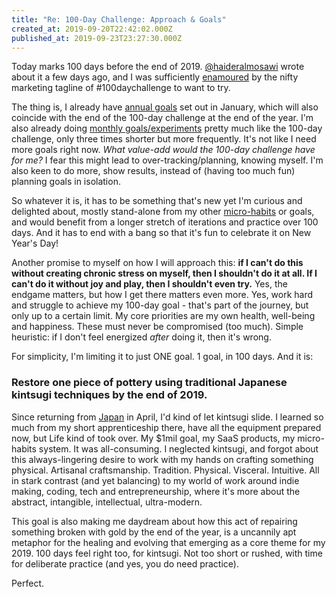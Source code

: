 ```yaml
---
title: "Re: 100-Day Challenge: Approach & Goals"
created_at: 2019-09-20T22:42:02.000Z
published_at: 2019-09-23T23:27:30.000Z
---
```

Today marks 100 days before the end of 2019. [@haideralmosawi](https://200wordsaday.com/words/100-day-challenge-approach-goals-275285d84aaffd8a92) wrote about it a few days ago, and I was sufficiently [enamoured](https://200wordsaday.com/words/re-the-100-day-challenge-274765d838cf1235f6) by the nifty marketing tagline of #100daychallenge to want to try.

  

The thing is, I already have [annual goals](https://200wordsaday.com/words/2019-bucket-list-in-8-forms-of-capital-15135c2b037ee378a) set out in January, which will also coincide with the end of the 100-day challenge at the end of the year. I'm also already doing [monthly goals/experiments](https://200wordsaday.com/words/singular-september-263275d6d1e4da5cd5) pretty much like the 100-day challenge, only three times shorter but more frequently. It's not like I need more goals right now. _What value-add would the 100-day challenge have for me?_ I fear this might lead to over-tracking/planning, knowing myself. I'm also keen to do more, show results, instead of (having too much fun) planning goals in isolation.  

  

So whatever it is, it has to be something that's new yet I'm curious and delighted about, mostly stand-alone from my other [micro-habits](https://200wordsaday.com/words/my-daily-micro-habits-program-263985d6e7102e4b35) or goals, and would benefit from a longer stretch of iterations and practice over 100 days. And it has to end with a bang so that it's fun to celebrate it on New Year's Day!

  

Another promise to myself on how I will approach this: **if I can't do this without creating chronic stress on myself, then I shouldn't do it at all. If I can't do it without joy and play, then I shouldn't even try.** Yes, the endgame matters, but how I get there matters even more. Yes, work hard and struggle to achieve my 100-day goal - that's part of the journey, but only up to a certain limit. My core priorities are my own health, well-being and happiness. These must never be compromised (too much). Simple heuristic: if I don't feel energized _after_ doing it, then it's wrong.  

  

For simplicity, I'm limiting it to just ONE goal. 1 goal, in 100 days. And it is:

  

### **Restore one piece of pottery using traditional Japanese kintsugi techniques by the end of 2019.** 

  

Since returning from [Japan](https://200wordsaday.com/words/i-miss-working-with-my-hands-134355c9c9ee14c104) in April, I'd kind of let kintsugi slide. I learned so much from my short apprenticeship there, have all the equipment prepared now, but Life kind of took over. My $1mil goal, my SaaS products, my micro-habits system. It was all-consuming. I neglected kintsugi, and forgot about this always-lingering desire to work with my hands on crafting something physical. Artisanal craftsmanship. Tradition. Physical. Visceral. Intuitive. All in stark contrast (and yet balancing) to my world of work around indie making, coding, tech and entrepreneurship, where it's more about the abstract, intangible, intellectual, ultra-modern. 

  

This goal is also making me daydream about how this act of repairing something broken with gold by the end of the year, is a uncannily apt metaphor for the healing and evolving that emerging as a core theme for my 2019. 100 days feel right too, for kintsugi. Not too short or rushed, with time for deliberate practice (and yes, you do need practice). 

  

Perfect.
